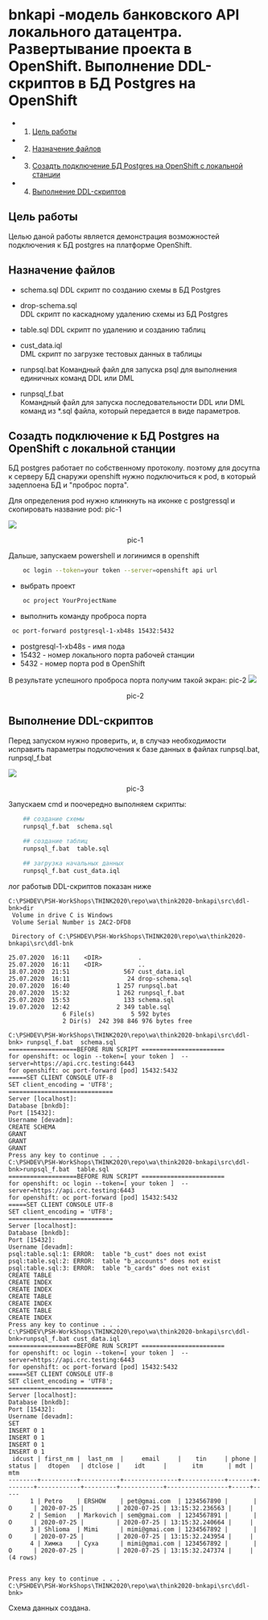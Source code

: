 # bnkapi -модель банковского API  локального датацентра. Развертывание проекта в OpenShift. Выполнение DDL-скриптов в БД Postgres на OpenShift 

<!-- TOC BEGIN -->
- 1. [Цель работы](#p1)
- 2. [Назначение файлов](#p2)
- 3. [Созадть подключение БД Postgres на OpenShift с локальной станции](#p3) 
- 4. [Выполнение DDL-скриптов](#p4)
<!-- TOC END -->

<a name="p1"></a>
## Цель работы

Целью даной работы является демонстрация  возможностей подключения к БД postgres на платформе OpenShift.

<a name="p2"></a>
## Назначение файлов

- schema.sql
DDL скрипт по созданию схемы в БД Postgres

- drop-schema.sql  
DDL скрипт по каскадному удалению схемы из БД Postgres

- table.sql
DDL  скрипт по удалению и созданию таблиц 

- cust_data.iql    
DML скрипт по загрузке тестовых данных в таблицы

- runpsql.bat
Командный файл для запуска psql для выполнения единичных команд  DDL  или DML 

- runpsql_f.bat    
Командный файл для запуска последовательности DDL или DML команд из  *.sql файла, который передается в виде параметров.


<a name="p3"></a>
## Созадть подключение к БД Postgres на OpenShift с локальной станции

БД postgres  работает по собственному протоколу. поэтому для досутпа к серверу БД снаружи openshift  нужно подключиться к pod, в который задеплоена БД  и "проброс порта".

Для определения pod нужно клинкнуть на  иконке с postgressql  и скопировать название pod: pic-1

<kbd><img src="doc/ddl-pic-1.png" /></kbd>
<p style="text-align: center;">pic-1</p>

Дальше, запускаем powershell и логинимся в openshift

```bash
    oc login --token=your token --server=openshift api url
```

- выбрать проект

```bash
    oc project YourProjectName
```

- выполнить команду проброса порта

```bash
 oc port-forward postgresql-1-xb48s 15432:5432
```
* postgresql-1-xb48s - имя пода
* 15432 - номер локального порта рабочей станции
* 5432 - номер порта pod  в OpenShift

В результате успешного проброса порта получим такой экран: pic-2
<kbd><img src="doc/ddl-pic-2.png" /></kbd>
<p style="text-align: center;">pic-2</p>


<a name="p4"></a>
## Выполнение DDL-скриптов

Перед запуском нужно проверить, и,  в случаэ необходимости исправить параметры подключения к базе данных в файлах runpsql.bat, runpsql_f.bat

<kbd><img src="doc/ddl-pic-3.png" /></kbd>
<p style="text-align: center;">pic-3</p>


Запускаем cmd  и поочередно выполняем скрипты:

```bash
    ## создание схемы
    runpsql_f.bat  schema.sql
    
    ## создание таблиц
    runpsql_f.bat  table.sql

    ## загрузка начальных данных
    runpsql_f.bat cust_data.iql 

```
лог работыв DDL-скриптов показан ниже

```text
C:\PSHDEV\PSH-WorkShops\THINK2020\repo\wa\think2020-bnkapi\src\ddl-bnk>dir
 Volume in drive C is Windows
 Volume Serial Number is 2AC2-DFD8

 Directory of C:\PSHDEV\PSH-WorkShops\THINK2020\repo\wa\think2020-bnkapi\src\ddl-bnk

25.07.2020  16:11    <DIR>          .
25.07.2020  16:11    <DIR>          ..
18.07.2020  21:51               567 cust_data.iql
25.07.2020  16:11                24 drop-schema.sql
20.07.2020  16:40             1 257 runpsql.bat
20.07.2020  15:32             1 262 runpsql_f.bat
25.07.2020  15:53               133 schema.sql
19.07.2020  12:42             2 349 table.sql
               6 File(s)          5 592 bytes
               2 Dir(s)  242 398 846 976 bytes free

C:\PSHDEV\PSH-WorkShops\THINK2020\repo\wa\think2020-bnkapi\src\ddl-bnk> runpsql_f.bat  schema.sql
===================BEFORE RUN SCRIPT =======================
for openshift: oc login --token=[ your token ]  --server=https://api.crc.testing:6443
for openshift: oc port-forward [pod] 15432:5432
=====SET CLIENT CONSOLE UTF-8
SET client_encoding = 'UTF8';
=============================
Server [localhost]:
Database [bnkdb]:
Port [15432]:
Username [devadm]:
CREATE SCHEMA
GRANT
GRANT
GRANT
Press any key to continue . . .
C:\PSHDEV\PSH-WorkShops\THINK2020\repo\wa\think2020-bnkapi\src\ddl-bnk>runpsql_f.bat  table.sql
===================BEFORE RUN SCRIPT =======================
for openshift: oc login --token=[ your token ]  --server=https://api.crc.testing:6443
for openshift: oc port-forward [pod] 15432:5432
=====SET CLIENT CONSOLE UTF-8
SET client_encoding = 'UTF8';
=============================
Server [localhost]:
Database [bnkdb]:
Port [15432]:
Username [devadm]:
psql:table.sql:1: ERROR:  table "b_cust" does not exist
psql:table.sql:2: ERROR:  table "b_accounts" does not exist
psql:table.sql:3: ERROR:  table "b_cards" does not exist
CREATE TABLE
CREATE INDEX
CREATE INDEX
CREATE TABLE
CREATE INDEX
CREATE TABLE
CREATE INDEX
Press any key to continue . . .
C:\PSHDEV\PSH-WorkShops\THINK2020\repo\wa\think2020-bnkapi\src\ddl-bnk>runpsql_f.bat cust_data.iql
===================BEFORE RUN SCRIPT =======================
for openshift: oc login --token=[ your token ]  --server=https://api.crc.testing:6443
for openshift: oc port-forward [pod] 15432:5432
=====SET CLIENT CONSOLE UTF-8
SET client_encoding = 'UTF8';
=============================
Server [localhost]:
Database [bnkdb]:
Port [15432]:
Username [devadm]:
SET
INSERT 0 1
INSERT 0 1
INSERT 0 1
INSERT 0 1
 idcust | first_nm |  last_nm  |     email     |    tin     | phone | status |   dtopen   | dtclose |    idt     |       itm       | mdt | mtm
--------+----------+-----------+---------------+------------+-------+--------+------------+---------+------------+-----------------+-----+-----
      1 | Petro    | ERSHOW    | pet@gmai.com  | 1234567890 |       | O      | 2020-07-25 |         | 2020-07-25 | 13:15:32.236563 |     |
      2 | Semion   | Markovich | sem@gmai.com  | 1234567891 |       | O      | 2020-07-25 |         | 2020-07-25 | 13:15:32.240664 |     |
      3 | Shlioma  | Mimi      | mimi@gmai.com | 1234567892 |       | O      | 2020-07-25 |         | 2020-07-25 | 13:15:32.243954 |     |
      4 | Химка    | Суха      | mimi@gmai.com | 1234567892 |       | O      | 2020-07-25 |         | 2020-07-25 | 13:15:32.247374 |     |
(4 rows)


Press any key to continue . . .
C:\PSHDEV\PSH-WorkShops\THINK2020\repo\wa\think2020-bnkapi\src\ddl-bnk>
```
Схема данных создана.
